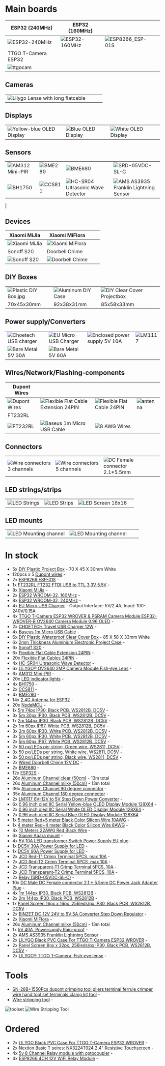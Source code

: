 # Main boards
| ESP32 (240MHz) | ESP32 (160MHz) | | |
|------------|-------------|-------------|-------------|
| ![ESP32-240MHz](images/ESP32-240MHz.jpg) | ![ESP32-160MHz](images/ESP32-160MHz.jpg) | ![ESP8266_ESP-01S](images/ESP8266_ESP-01S.jpg) |  |
| TTGO T-Camera ESP32 | | | |
| ![ttgocam](images/ttgocam_fisheye_lense.jpg) | | |  |

## Cameras
| | | | |
|------------|-------------|-------------|-------------|
| ![Lilygo Lense with long flatcable](images/lilygo_lense_long_flatcable.jpg) | | | |

## Displays
| | | | |
|------------|-------------|-------------|-------------|
| ![Yellow-blue OLED Display](images/oled_yellow_blue.jpg) | ![Blue OLED Display](images/oled_blue.jpg)  | ![White OLED Display](images/oled_white.jpg) | |

## Sensors
|  |  |  |  |
|------------|-------------|-------------|-------------|
| ![AM312 Mini-PIR](images/AM312_Mini-PIR.jpg) | ![BME280](images/BME280.jpg) | ![BME680](images/BME680.jpg) | ![SRD-05VDC-SL-C](images/SRD-05VDC-SL-C.jpg) |
|  |  |  |  |
| ![BH1750](images/BH1750.jpg) | ![CCS811](images/CCS811.jpg) | ![HC-SR04 Ultrasonic Wave Detector](images/HC-SR04_Ultrasonic_Wave_Detector.jpg) | ![AMS AS3935 Franklin Lightning Sensor](images/TODO.jpg)
 |

## Devices
| Xiaomi MiJia | Xiaomi MiFlora | | |
|------------|-------------|-------------|-------------|
| ![Xiaomi MiJia](images/Xiaomi_MiJia.jpg) | ![Xiaomi MiFlora](images/Xiaomi_MiFlora.jpg) | | |
| Sonoff S20 | Doorbell Chime |  |  |
| ![Sonoff S20](images/sonoff_s20.jpg) | ![Doorbell Chime](images/doorbell_chime.jpg) | | |


## DIY Boxes
| | | | |
|------------|-------------|-------------|-------------|
| ![Plastic DIY Box.jpg](images/plastic_diy_box.jpg) | ![Aluminum DIY Case](images/aluminum_diy_case.jpg) | ![DIY Clear Cover Projectbox](images/DIY_Clear_Cover_Projectbox.jpg) | |
| 70x45x30mm | 92x38x31mm | 85x58x33mm |  |

## Power supply/Converters
| | | | |
|------------|-------------|-------------|-------------|
| ![Choetech USB charger](images/Choetech_usb_charger_2.jpg) | ![EU Micro USB Charger](images/eu_micro_usb_charger.jpg) | ![Enclosed power supply 5V 10A](images/enclosed_powersupply_5V10A.jpg) | ![LM1117](images/LM1117.jpg) |
| ![Bare Metal 5V 30A](images/bare_metal_5V30A.jpg) | ![Bare Metal 5V 60A](images/bare_metal_5V60A.jpg) | | |

## Wires/Network/Flashing-components
| Dupont Wires | | | |
|------------|-------------|-------------|-------------|
| ![Dupont Wires](images/dupont_wires.jpg) | ![Flexible Flat Cable Extension 24PIN](images/Flexible_Flat_Cable_Extension_24PIN.jpg) | ![Flexible Flat Cable 24PIN](images/Flexible_Flat_Cable_24PIN.jpg) | ![antenna](images/antenna.jpg) |
| FT232RL | | | |
| ![FT232RL](images/FT232RL.jpg) | ![Baseus 1m Micro USB Cable](images/Baseus_1m_Micro_USB_Cable.jpg) | ![8 AWG Wires](images/8AWG.jpg) | | |

## Connectors
| | | | |
|------------|-------------|-------------|-------------|
| ![Wire connectors 3 channels](images/wireconnectors_3-chan.jpg) | ![Wire connectors 5 channels](images/wireconnectors_5-chan.jpg) | ![DC Female connector 2.1*5.5mm](images/DC_Female_connector.jpg) |  |

## LED strings/strips
| | | | |
|------------|-------------|-------------|-------------|
| ![LED Strings](images/LED_strings.jpg) | ![LED Strips](images/LED_strips.jpg) | ![LED Screen 16x16](images/16x16LEDscreen.jpg) | |

## LED mounts
| | | | |
|------------|-------------|-------------|-------------|
| ![LED Mounting channel](images/Aluminum_Channel_50cm_part1.jpg) | ![LED Mounting channel](images/Aluminum_Channel_50cm_part2.jpg) | | |

# In stock
- 5x [DIY Plastic Project Box](https://www.aliexpress.com/item/32878300213.html) - 70 X 45 X 30mm White
- 120pcs x 5 [Dupont wires](https://www.aliexpress.com/item/32800085018.html) -
- 2x [ESP8266 ESP-01S](https://www.aliexpress.com/item/32880024822.html) -
- 1x [FT232RL FT232 FTDI USB to TTL 3.3V 5.5V](https://www.aliexpress.com/item/32634246159.html) - 
- 8x [Xiaomi MiJia](https://www.aliexpress.com/item/32844220555.html) - 
- 2x [ESP32 WROOM-32, 160MHz](https://www.aliexpress.com/item/33020838035.html) - 
- 8x [ESP32 WROOM-32, 240MHz](https://m.aliexpress.com/item/32864722159.html) - 
- 4x [EU Micro USB Charger](https://www.aliexpress.com/item/32837548671.html) - Output Interface: 5V/2.4A, Input: 100-240V/0.15A
- 4x [TTGO T-Camera ESP32 WROVER & PSRAM Camera Module ESP32-WROVER-B OV2640 Camera Module 0.96 OLED](https://www.aliexpress.com/item/4000029714373.html) -
- 2x [CHOETECH Travel USB Charger 12W](https://www.aliexpress.com/item/32742790687.html) - 
- 4x [Baseus 1m Micro USB Cable](https://www.aliexpress.com/item/32916331013.html) - 
- 6x [DIY Plastic Waterproof Clear Cover Box](https://www.aliexpress.com/item/32955651064.html) - 85 X 58 X 33mm White
- 6x [2mm Thickness Aluminium Electronic Project Case](https://www.aliexpress.com/item/32854971317.html) - 
- 6x [Sonoff S20](https://www.aliexpress.com/item/32854202946.html) - 
- 6x [Flexible Flat Cable Extension 24PIN](https://www.aliexpress.com/item/33020782574.html) - 
- 20x [Flexible Flat Cables 24PIN](https://www.aliexpress.com/item/32853717617.html) - 
- 4x [HC-SR04 Ultrasonic Wave Detector](https://www.aliexpress.com/item/32786781050.html) - 
- 6x [LILYGO® OV2640 2MP Camera Module Fish-eye Lens](https://www.aliexpress.com/item/32981773363.html) - 
- 6x [AM312 Mini-PIR](https://www.aliexpress.com/item/32749737125.html) - 
- 20x [LED indicator lights](https://www.aliexpress.com/item/32606955472.html) - 
- 4x [BH1750](https://www.aliexpress.com/item/32341898423.html) - 
- 2x [CCS811](https://www.aliexpress.com/item/32903358923.html) - 
- 4x [BME280](https://www.aliexpress.com/item/32849462236.html) - 
- 14x [2.4G Antenna for ESP32](https://www.aliexpress.com/item/32840852173.html) - 
- 20x [NodeMCU](http://s.click.aliexpress.com/e/pI2wgExm) - 
- 1x [5m 74px IP30, Black PCB, WS2812B, DC5V](http://s.click.aliexpress.com/e/Kceu4gks) - 
- 3x [5m 30px IP30, Black PCB, WS2812B, DC5V](http://s.click.aliexpress.com/e/Kceu4gks) - 
- 1x [2m 144px IP30, Black PCB, WS2812B, DC5V](http://s.click.aliexpress.com/e/Kceu4gks) - 
- 2x [1m 60px IP67, White PCB, WS2812B, DC5V](http://s.click.aliexpress.com/e/Kceu4gks) - 
- 3x [3m 60px IP30, White PCB, WS2812B, DC5V](http://s.click.aliexpress.com/e/Kceu4gks) - 
- 3x [5m 60px IP30, White PCB, WS2812B, DC5V](http://s.click.aliexpress.com/e/Kceu4gks) - 
- 2x [5m 60px IP67, White PCB, WS2812B, DC5V](http://s.click.aliexpress.com/e/Kceu4gks) - 
- 2x [50 px/LEDs per string, Green wire, WS2811, DC5V](https://m.aliexpress.com/item/33010869824.html) - 
- 3x [50 px/LEDs per string, White wire, WS2811, DC5V](https://m.aliexpress.com/item/33010869824.html) - 
- 3x [50 px/LEDs per string, Black wire, WS2811, DC5V](https://m.aliexpress.com/item/33010869824.html) - 
- 2x [Wired Doorbell Chime 12V DC](https://www.aliexpress.com/item/32966895779.html) - 
- 2x [BME680](https://www.aliexpress.com/item/32961369966.html) - 
- 12x [ESP32S](https://www.aliexpress.com/item/32864722159.html) - 
- 26x [Aluminum Channel clear (50cm)](http://s.click.aliexpress.com/e/sHXT8lzI) - 13m total
- 26x [Aluminum Channel milky (50cm)](http://s.click.aliexpress.com/e/sHXT8lzI) - 13m total
- 36x [Aluminum Channel 90 degree connector](http://s.click.aliexpress.com/e/sHXT8lzI) - 
- 35x [Aluminum Channel 180 degree connector](http://s.click.aliexpress.com/e/sHXT8lzI) - 
- 2x [LM1117  6V-12V to 5V Step Down Power Converter](https://www.aliexpress.com/item/32659757988.html) - 
- 6x [0.96 inch oled IIC Serial Yellow-blue OLED Display Module 128X64](https://www.aliexpress.com/item/32896971385.html) - 
- 2x [0.96 inch oled IIC Serial White OLED Display Module 128X64](https://www.aliexpress.com/item/32896971385.html) - 
- 2x [0.96 inch oled IIC Serial Blue OLED Display Module 128X64](https://www.aliexpress.com/item/32896971385.html) - 
- 1x [5 meter Red+5 meter Black Color Silicon Wire 10AWG](https://m.aliexpress.com/item/32982789709.html) - 
- 1x [4 meter Red+4 meter Black Color Silicon Wire 8AWG](https://m.aliexpress.com/item/32808560744.html) - 
- 4x [10 Meters 22AWG Red Black Wire](https://m.aliexpress.com/item/32821229368.html) - 
- 6x [Xiaomi Aqara mount](https://www.aliexpress.com/item/32863484842.html) - 
- 4x [5V 10A LED transformer Switch Power Supply EU plug](https://www.aliexpress.com/item/4000102102421.html) - 
- 1x [DC5V 30A Power Supply for LED](https://m.aliexpress.com/item/32837764382.html) - 
- 1x [DC5V 60A Power Supply for LED](https://m.aliexpress.com/item/32837764382.html) - 
- 2x [JCD Red-T1 Crimp Terminal 5PCS, max 10A](https://m.aliexpress.com/item/4000028655667.html) - 
- 2x [JCD Red-T2 Crimp Terminal 5PCS, max 10A](https://m.aliexpress.com/item/4000028655667.html) - 
- 2x [JCD Transparent-T1 Crimp Terminal 5PCS, 10A](https://m.aliexpress.com/item/4000028655667.html) - 
- 2x [JCD Transparent-T2 Crimp Terminal 5PCS, 10A](https://m.aliexpress.com/item/4000028655667.html) - 
- 2x [Relay (SRD-05VDC-SL-C)](https://www.aliexpress.com/item/32857986495.html) - 
- 10x [DC Male DC Female connector 2.1 * 5.5mm DC Power Jack Adapter Plug](https://www.aliexpress.com/item/32807618711.html) - 
- 4x [1m 144px IP30, Black PCB, WS2812B](http://s.click.aliexpress.com/e/Kceu4gks) - 
- 2x [2m 144px IP30, Black PCB, WS2812B](http://s.click.aliexpress.com/e/Kceu4gks) - 
- 1x [Panel Screen 16px x 16px, 256leds/px IP30, Black PCB, WS2812B, DC5V](https://m.aliexpress.com/item/4000169886463.html) - 
- 2x [BINZET DC 12V 24V to 5V 5A Converter Step Down Regulator](https://www.amazon.com/gp/aw/d/B00J3MHT1E) - 
- 2x [Xiaomi MiFlora](https://m.aliexpress.com/item/4000464454228.html) - 
- 26x [Aluminum Channel milky (50cm)](http://s.click.aliexpress.com/e/sHXT8lzI) - 13m total
- 1x [5V 40A, Powersupply Rain-proof](https://m.aliexpress.com/item/32996958900.html) - 
- 2x [AMS AS3935 Franklin Lightning Sensor](https://m.aliexpress.com/item/32953010870.html) - 
- 2x [LILYGO Black PVC Case For TTGO T-Camera ESP32 WROVER](https://m.aliexpress.com/item/33034002960.html) - 
- 2x [Panel Screen 8px x 32px, 256leds/px IP30, Black PCB, WS2812B, DC5V](https://m.aliexpress.com/item/4000169886463.html) - 
- 2x [LILYGO® TTGO T-Camera, Fish-eye lense](https://m.aliexpress.com/item/32968683765.html) - 


# Tools
- [SN-28B+1550Pcs dupont crimping tool pliers terminal ferrule crimper wire hand tool set terminals clamp kit tool](https://www.aliexpress.com/item/33024193343.html) - 
- [Wire stripping tool](https://www.kjell.com/no/produkter/elektro-og-verktoy/verktoy/tenger-kabelskotenger/avisoleringstang-p40182) - 

![toolset](images/toolset.jpg)
![Wire Stripping Tool](images/WireStrippers.jpeg)

# Ordered
- 2x [LILYGO Black PVC Case For TTGO T-Camera ESP32 WROVER](https://m.aliexpress.com/item/33034002960.html) - 
- 2x [Nextion Basic T seires: NX3224T024 2.4" Resistive Touchscreen](https://a.aliexpress.com/_d88JIcc) -
- 4x [5v 8 Channel Relay module with optocoupler](https://a.aliexpress.com/_dWMgsUc) -
- 4x [ESP8266 4CH 12V WiFi Relay Module](https://a.aliexpress.com/_dVGEobS) -
